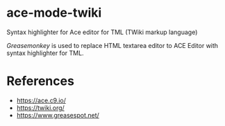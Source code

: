 # ace-mode-twiki
Syntax highlighter for Ace editor for TML (TWiki markup language)

*Greasemonkey* is used to replace HTML textarea editor to ACE Editor with syntax highlighter for TML.

# References

* https://ace.c9.io/
* https://twiki.org/
* https://www.greasespot.net/
